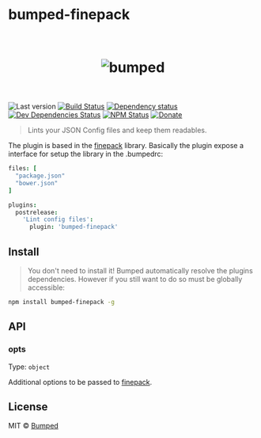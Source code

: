 # bumped-finepack

<h1 align="center">
  <br>
  <img src="http://i.imgur.com/DmMbFwL.png" alt="bumped">
  <br>
  <br>
</h1>

![Last version](https://img.shields.io/github/tag/Bumped/bumped-finepack.svg?style=flat-square)
[![Build Status](http://img.shields.io/travis/Bumped/bumped-finepack/master.svg?style=flat-square)](https://travis-ci.org/Bumped/bumped-finepack)
[![Dependency status](http://img.shields.io/david/Bumped/bumped-finepack.svg?style=flat-square)](https://david-dm.org/Bumped/bumped-finepack)
[![Dev Dependencies Status](http://img.shields.io/david/dev/Bumped/bumped-finepack.svg?style=flat-square)](https://david-dm.org/Bumped/bumped-finepack#info=devDependencies)
[![NPM Status](http://img.shields.io/npm/dm/bumped-finepack.svg?style=flat-square)](https://www.npmjs.org/package/bumped-finepack)
[![Donate](https://img.shields.io/badge/donate-paypal-blue.svg?style=flat-square)](https://paypal.me/kikobeats)

> Lints your JSON Config files and keep them readables.

The plugin is based in the [finepack](https://github.com/Kikobeats/finepack) library. Basically the plugin expose a interface for setup the library in the .bumpedrc:

```cson
files: [
  "package.json"
  "bower.json"
]

plugins:
  postrelease:
    'Lint config files':
      plugin: 'bumped-finepack'
```


## Install

> You don't need to install it! Bumped automatically resolve the plugins dependencies. However if you still want to do so must be globally accessible:

```bash
npm install bumped-finepack -g
```

## API

### opts

Type: `object`

Additional options to be passed to [finepack](https://github.com/Kikobeats/finepack).

## License

MIT © [Bumped]()
